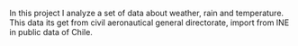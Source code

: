 In this project I analyze a set of data about weather, rain and temperature. This data its get from civil aeronautical general directorate, import from INE in public data of Chile.
